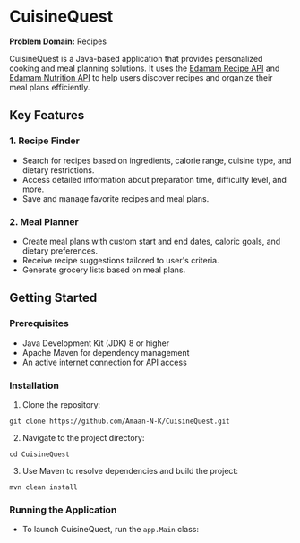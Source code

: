 # CuisineQuest

**Problem Domain:** Recipes

CuisineQuest is a Java-based application that provides personalized cooking and meal planning solutions. It uses the [Edamam Recipe API](https://developer.edamam.com/edamam-docs-recipe-api) and [Edamam Nutrition API](https://developer.edamam.com/edamam-docs-nutrition-api) to help users discover recipes and organize their meal plans efficiently.

## Key Features

### 1. Recipe Finder

- Search for recipes based on ingredients, calorie range, cuisine type, and dietary restrictions.
- Access detailed information about preparation time, difficulty level, and more.
- Save and manage favorite recipes and meal plans.

### 2. Meal Planner

- Create meal plans with custom start and end dates, caloric goals, and dietary preferences.
- Receive recipe suggestions tailored to user's criteria.
- Generate grocery lists based on meal plans.

## Getting Started

### Prerequisites

- Java Development Kit (JDK) 8 or higher
- Apache Maven for dependency management
- An active internet connection for API access

### Installation

1. Clone the repository:
```
git clone https://github.com/Amaan-N-K/CuisineQuest.git
```
2. Navigate to the project directory:
```
cd CuisineQuest
```
3. Use Maven to resolve dependencies and build the project:
```
mvn clean install

```
### Running the Application

- To launch CuisineQuest, run the `app.Main` class: 
